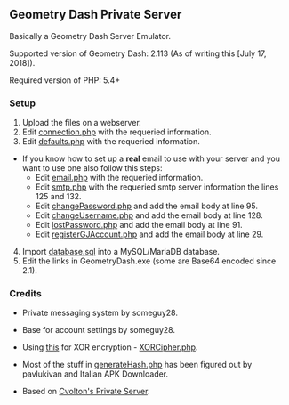 ## Geometry Dash Private Server
Basically a Geometry Dash Server Emulator.

Supported version of Geometry Dash: 2.113 (As of writing this [July 17, 2018]).

Required version of PHP: 5.4+

### Setup
1) Upload the files on a webserver.
2) Edit [connection.php](config/connection.php) with the requeried information.
3) Edit [defaults.php](config/defaults.php) with the requeried information.
* If you know how to set up a **real** email to use with your server and you want to use one also follow this steps:
    * Edit [email.php](config/email.php) with the requeried information.
    * Edit [smtp.php](accounts/Mail/Mail/Mail/smtp.php) with the requeried smtp server information the lines 125 and 132.
    * Edit [changePassword.php](dashboard/account/changePassword.php) and add the email body at line 95.
    * Edit [changeUsername.php](dashboard/account/changeUsername.php) and add the email body at line 128.
    * Edit [lostPassword.php](dashboard/account/lostPassword.php) and add the email body at line 91.
    * Edit [registerGJAccount.php](accounts/registerGJAccount.php) and add the email body at line 29.
4) Import [database.sql](database.sql) into a MySQL/MariaDB database.
5) Edit the links in GeometryDash.exe (some are Base64 encoded since 2.1).

### Credits
* Private messaging system by someguy28.

* Base for account settings by someguy28.

* Using [this](https://github.com/sathoro/php-xor-cipher) for XOR encryption - [XORCipher.php](incl/lib/XORCipher.php).

* Most of the stuff in [generateHash.php](incl/lib/generateHash.php) has been figured out by pavlukivan and Italian APK Downloader.

* Based on [Cvolton's Private Server](https://github.com/Cvolton/GMDprivateServer).